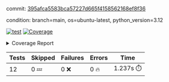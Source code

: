 commit: [395afca5583bca57227d665f4158562168ef8f36](https://github.com/rcmdnk/inherit-docstring/tree/395afca5583bca57227d665f4158562168ef8f36)

condition: branch=main, os=ubuntu-latest, python_version=3.12

[![test](https://github.com/rcmdnk/inherit-docstring/actions/workflows/test.yml/badge.svg)](https://github.com/rcmdnk/inherit-docstring/actions/runs/10357979701)
<a href="https://github.com/rcmdnk/inherit-docstring/blob/395afca5583bca57227d665f4158562168ef8f36/README.md"><img alt="Coverage" src="https://img.shields.io/badge/Coverage-100%25-brightgreen.svg" /></a><details><summary>Coverage Report </summary><table><tr><th>File</th><th>Stmts</th><th>Miss</th><th>Cover</th></tr><tbody><tr><td><b>TOTAL</b></td><td><b>114</b></td><td><b>0</b></td><td><b>100%</b></td></tr></tbody></table></details>

| Tests | Skipped | Failures | Errors | Time |
| ----- | ------- | -------- | -------- | ------------------ |
| 12 | 0 :zzz: | 0 :x: | 0 :fire: | 1.237s :stopwatch: |

